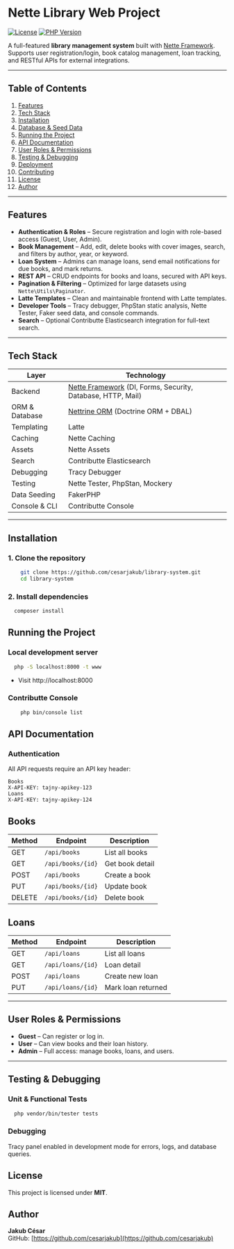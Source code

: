 # Nette Library Web Project

[![License](https://img.shields.io/badge/License-MIT-blue.svg)](LICENSE)
[![PHP Version](https://img.shields.io/badge/PHP-%3E%3D8.1-777BB4.svg)](https://www.php.net/)

A full-featured **library management system** built with [Nette Framework](https://nette.org/).  
Supports user registration/login, book catalog management, loan tracking, and RESTful APIs for external integrations.

---

## Table of Contents

1. [Features](#features)
2. [Tech Stack](#tech-stack)
3. [Installation](#installation)
4. [Database & Seed Data](#database--seed-data)
5. [Running the Project](#running-the-project)
6. [API Documentation](#api-documentation)
7. [User Roles & Permissions](#user-roles--permissions)
8. [Testing & Debugging](#testing--debugging)
9. [Deployment](#deployment)
10. [Contributing](#contributing)
11. [License](#license)
12. [Author](#author)

---

## Features

- **Authentication & Roles** – Secure registration and login with role-based access (Guest, User, Admin).
- **Book Management** – Add, edit, delete books with cover images, search, and filters by author, year, or keyword.
- **Loan System** – Admins can manage loans, send email notifications for due books, and mark returns.
- **REST API** – CRUD endpoints for books and loans, secured with API keys.
- **Pagination & Filtering** – Optimized for large datasets using `Nette\Utils\Paginator`.
- **Latte Templates** – Clean and maintainable frontend with Latte templates.
- **Developer Tools** – Tracy debugger, PhpStan static analysis, Nette Tester, Faker seed data, and console commands.
- **Search** – Optional Contributte Elasticsearch integration for full-text search.

---

## Tech Stack

| Layer | Technology |
|-------|------------|
| Backend | [Nette Framework](https://nette.org/) (DI, Forms, Security, Database, HTTP, Mail) |
| ORM & Database | [Nettrine ORM](https://nettrine.com/) (Doctrine ORM + DBAL) |
| Templating | Latte |
| Caching | Nette Caching |
| Assets | Nette Assets |
| Search | Contributte Elasticsearch |
| Debugging | Tracy Debugger |
| Testing | Nette Tester, PhpStan, Mockery |
| Data Seeding | FakerPHP |
| Console & CLI | Contributte Console |

---

## Installation

### 1. Clone the repository
```bash
    git clone https://github.com/cesarjakub/library-system.git
    cd library-system
```

### 2. Install dependencies
```bash
  composer install
```

## Running the Project

### Local development server
```bash
  php -S localhost:8000 -t www
```
- Visit http://localhost:8000

### Contributte Console
```bash
    php bin/console list
```

## API Documentation

### Authentication
All API requests require an API key header:

```http
Books
X-API-KEY: tajny-apikey-123
Loans
X-API-KEY: tajny-apikey-124
```

## Books
| Method | Endpoint          | Description       |
|--------|-----------------|-----------------|
| GET    | `/api/books`     | List all books   |
| GET    | `/api/books/{id}`| Get book detail  |
| POST   | `/api/books`     | Create a book    |
| PUT    | `/api/books/{id}`| Update book      |
| DELETE | `/api/books/{id}`| Delete book      |

## Loans
| Method | Endpoint          | Description       |
|--------|-----------------|-----------------|
| GET    | `/api/loans`     | List all loans   |
| GET    | `/api/loans/{id}`| Loan detail      |
| POST   | `/api/loans`     | Create new loan  |
| PUT    | `/api/loans/{id}`| Mark loan returned |

---

## User Roles & Permissions

- **Guest** – Can register or log in.
- **User** – Can view books and their loan history.
- **Admin** – Full access: manage books, loans, and users.

---

## Testing & Debugging

### Unit & Functional Tests
```bash
  php vendor/bin/tester tests
```

### Debugging
Tracy panel enabled in development mode for errors, logs, and database queries.

## License
This project is licensed under **MIT**.

## Author
**Jakub César**  
GitHub: [https://github.com/cesarjakub](https://github.com/cesarjakub)
